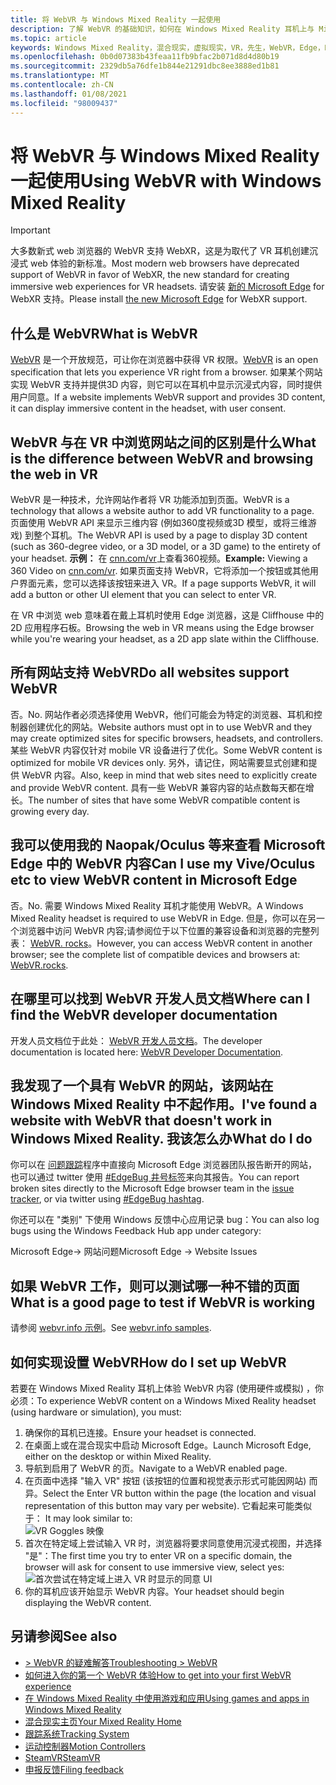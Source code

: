```yaml
---
title: 将 WebVR 与 Windows Mixed Reality 一起使用
description: 了解 WebVR 的基础知识，如何在 Windows Mixed Reality 耳机上与 Microsoft Edge 一起使用，以及常见的故障排除问题。
ms.topic: article
keywords: Windows Mixed Reality，混合现实，虚拟现实，VR，先生，WebVR，Edge，Microsoft Edge，web 浏览
ms.openlocfilehash: 0b0d07383b43feaa11fb9bfac2b071d8d4d80b19
ms.sourcegitcommit: 2329db5a76dfe1b844e21291dbc8ee3888ed1b81
ms.translationtype: MT
ms.contentlocale: zh-CN
ms.lasthandoff: 01/08/2021
ms.locfileid: "98009437"
---
```

# <a name="using-webvr-with-windows-mixed-reality"></a><span data-ttu-id="73db6-104">将 WebVR 与 Windows Mixed Reality 一起使用</span><span class="sxs-lookup"><span data-stu-id="73db6-104">Using WebVR with Windows Mixed Reality</span></span>

>[!IMPORTANT]
><span data-ttu-id="73db6-105">大多数新式 web 浏览器的 WebVR 支持 WebXR，这是为取代了 VR 耳机创建沉浸式 web 体验的新标准。</span><span class="sxs-lookup"><span data-stu-id="73db6-105">Most modern web browsers have deprecated support of WebVR in favor of WebXR, the new standard for creating immersive web experiences for VR headsets.</span></span> <span data-ttu-id="73db6-106">请安装 [新的 Microsoft Edge](using-microsoft-edge.md) for WebXR 支持。</span><span class="sxs-lookup"><span data-stu-id="73db6-106">Please install [the new Microsoft Edge](using-microsoft-edge.md) for WebXR support.</span></span>

## <a name="what-is-webvr"></a><span data-ttu-id="73db6-107">什么是 WebVR</span><span class="sxs-lookup"><span data-stu-id="73db6-107">What is WebVR</span></span>

<span data-ttu-id="73db6-108">[WebVR](https://webvr.info) 是一个开放规范，可让你在浏览器中获得 VR 权限。</span><span class="sxs-lookup"><span data-stu-id="73db6-108">[WebVR](https://webvr.info) is an open specification that lets you experience VR right from a browser.</span></span> <span data-ttu-id="73db6-109">如果某个网站实现 WebVR 支持并提供3D 内容，则它可以在耳机中显示沉浸式内容，同时提供用户同意。</span><span class="sxs-lookup"><span data-stu-id="73db6-109">If a website implements WebVR support and provides 3D content, it can display immersive content in the headset, with user consent.</span></span>

## <a name="what-is-the-difference-between-webvr-and-browsing-the-web-in-vr"></a><span data-ttu-id="73db6-110">WebVR 与在 VR 中浏览网站之间的区别是什么</span><span class="sxs-lookup"><span data-stu-id="73db6-110">What is the difference between WebVR and browsing the web in VR</span></span>

<span data-ttu-id="73db6-111">WebVR 是一种技术，允许网站作者将 VR 功能添加到页面。</span><span class="sxs-lookup"><span data-stu-id="73db6-111">WebVR is a technology that allows a website author to add VR functionality to a page.</span></span> <span data-ttu-id="73db6-112">页面使用 WebVR API 来显示三维内容 (例如360度视频或3D 模型，或将三维游戏) 到整个耳机。</span><span class="sxs-lookup"><span data-stu-id="73db6-112">The WebVR API is used by a page to display 3D content (such as 360-degree video, or a 3D model, or a 3D game) to the entirety of your headset.</span></span> <span data-ttu-id="73db6-113">**示例：** 在 [cnn.com/vr](http://cnn.com/vr)上查看360视频。</span><span class="sxs-lookup"><span data-stu-id="73db6-113">**Example:** Viewing a 360 Video on [cnn.com/vr](http://cnn.com/vr).</span></span> <span data-ttu-id="73db6-114">如果页面支持 WebVR，它将添加一个按钮或其他用户界面元素，您可以选择该按钮来进入 VR。</span><span class="sxs-lookup"><span data-stu-id="73db6-114">If a page supports WebVR, it will add a button or other UI element that you can select to enter VR.</span></span>

<span data-ttu-id="73db6-115">在 VR 中浏览 web 意味着在戴上耳机时使用 Edge 浏览器，这是 Cliffhouse 中的2D 应用程序石板。</span><span class="sxs-lookup"><span data-stu-id="73db6-115">Browsing the web in VR means using the Edge browser while you're wearing your headset, as a 2D app slate within the Cliffhouse.</span></span>

## <a name="do-all-websites-support-webvr"></a><span data-ttu-id="73db6-116">所有网站支持 WebVR</span><span class="sxs-lookup"><span data-stu-id="73db6-116">Do all websites support WebVR</span></span>

<span data-ttu-id="73db6-117">否。</span><span class="sxs-lookup"><span data-stu-id="73db6-117">No.</span></span> <span data-ttu-id="73db6-118">网站作者必须选择使用 WebVR，他们可能会为特定的浏览器、耳机和控制器创建优化的网站。</span><span class="sxs-lookup"><span data-stu-id="73db6-118">Website authors must opt in to use WebVR and they may create optimized sites for specific browsers, headsets, and controllers.</span></span> <span data-ttu-id="73db6-119">某些 WebVR 内容仅针对 mobile VR 设备进行了优化。</span><span class="sxs-lookup"><span data-stu-id="73db6-119">Some WebVR content is optimized for mobile VR devices only.</span></span> <span data-ttu-id="73db6-120">另外，请记住，网站需要显式创建和提供 WebVR 内容。</span><span class="sxs-lookup"><span data-stu-id="73db6-120">Also, keep in mind that web sites need to explicitly create and provide WebVR content.</span></span> <span data-ttu-id="73db6-121">具有一些 WebVR 兼容内容的站点数每天都在增长。</span><span class="sxs-lookup"><span data-stu-id="73db6-121">The number of sites that have some WebVR compatible content is growing every day.</span></span>

## <a name="can-i-use-my-viveoculus-etc-to-view-webvr-content-in-microsoft-edge"></a><span data-ttu-id="73db6-122">我可以使用我的 Naopak/Oculus 等来查看 Microsoft Edge 中的 WebVR 内容</span><span class="sxs-lookup"><span data-stu-id="73db6-122">Can I use my Vive/Oculus etc to view WebVR content in Microsoft Edge</span></span>

<span data-ttu-id="73db6-123">否。</span><span class="sxs-lookup"><span data-stu-id="73db6-123">No.</span></span> <span data-ttu-id="73db6-124">需要 Windows Mixed Reality 耳机才能使用 WebVR。</span><span class="sxs-lookup"><span data-stu-id="73db6-124">A Windows Mixed Reality headset is required to use WebVR in Edge.</span></span> <span data-ttu-id="73db6-125">但是，你可以在另一个浏览器中访问 WebVR 内容;请参阅位于以下位置的兼容设备和浏览器的完整列表： [WebVR. rocks](http://webvr.rocks/)。</span><span class="sxs-lookup"><span data-stu-id="73db6-125">However, you can access WebVR content in another browser; see the complete list of compatible devices and browsers at: [WebVR.rocks](http://webvr.rocks/).</span></span>

## <a name="where-can-i-find-the-webvr-developer-documentation"></a><span data-ttu-id="73db6-126">在哪里可以找到 WebVR 开发人员文档</span><span class="sxs-lookup"><span data-stu-id="73db6-126">Where can I find the WebVR developer documentation</span></span>

<span data-ttu-id="73db6-127">开发人员文档位于此处： [WebVR 开发人员文档](https://docs.microsoft.com/microsoft-edge/webvr/)。</span><span class="sxs-lookup"><span data-stu-id="73db6-127">The developer documentation is located here: [WebVR Developer Documentation](https://docs.microsoft.com/microsoft-edge/webvr/).</span></span>

## <a name="ive-found-a-website-with-webvr-that-doesnt-work-in-windows-mixed-reality-what-do-i-do"></a><span data-ttu-id="73db6-128">我发现了一个具有 WebVR 的网站，该网站在 Windows Mixed Reality 中不起作用。</span><span class="sxs-lookup"><span data-stu-id="73db6-128">I've found a website with WebVR that doesn't work in Windows Mixed Reality.</span></span> <span data-ttu-id="73db6-129">我该怎么办</span><span class="sxs-lookup"><span data-stu-id="73db6-129">What do I do</span></span>

<span data-ttu-id="73db6-130">你可以在 [问题跟踪](https://developer.microsoft.com/en-us/microsoft-edge/platform/issues/)程序中直接向 Microsoft Edge 浏览器团队报告断开的网站，也可以通过 twitter 使用 [#EdgeBug 井号标签](https://blogs.windows.com/msedgedev/2016/08/11/edgebug-twitter/)来向其报告。</span><span class="sxs-lookup"><span data-stu-id="73db6-130">You can report broken sites directly to the Microsoft Edge browser team in the [issue tracker](https://developer.microsoft.com/en-us/microsoft-edge/platform/issues/), or via twitter using [#EdgeBug hashtag](https://blogs.windows.com/msedgedev/2016/08/11/edgebug-twitter/).</span></span>

<span data-ttu-id="73db6-131">你还可以在 "类别" 下使用 Windows 反馈中心应用记录 bug：</span><span class="sxs-lookup"><span data-stu-id="73db6-131">You can also log bugs using the Windows Feedback Hub app under category:</span></span>

<span data-ttu-id="73db6-132">Microsoft Edge-> 网站问题</span><span class="sxs-lookup"><span data-stu-id="73db6-132">Microsoft Edge -> Website Issues</span></span>

## <a name="what-is-a-good-page-to-test-if-webvr-is-working"></a><span data-ttu-id="73db6-133">如果 WebVR 工作，则可以测试哪一种不错的页面</span><span class="sxs-lookup"><span data-stu-id="73db6-133">What is a good page to test if WebVR is working</span></span>

<span data-ttu-id="73db6-134">请参阅 [webvr.info 示例](http://webvr.info/samples/XX-vr-controllers.html)。</span><span class="sxs-lookup"><span data-stu-id="73db6-134">See [webvr.info samples](http://webvr.info/samples/XX-vr-controllers.html).</span></span>

## <a name="how-do-i-set-up-webvr"></a><span data-ttu-id="73db6-135">如何实现设置 WebVR</span><span class="sxs-lookup"><span data-stu-id="73db6-135">How do I set up WebVR</span></span>

<span data-ttu-id="73db6-136">若要在 Windows Mixed Reality 耳机上体验 WebVR 内容 (使用硬件或模拟) ，你必须：</span><span class="sxs-lookup"><span data-stu-id="73db6-136">To experience WebVR content on a Windows Mixed Reality headset (using hardware or simulation), you must:</span></span>

1. <span data-ttu-id="73db6-137">确保你的耳机已连接。</span><span class="sxs-lookup"><span data-stu-id="73db6-137">Ensure your headset is connected.</span></span>
2. <span data-ttu-id="73db6-138">在桌面上或在混合现实中启动 Microsoft Edge。</span><span class="sxs-lookup"><span data-stu-id="73db6-138">Launch Microsoft Edge, either on the desktop or within Mixed Reality.</span></span>
3. <span data-ttu-id="73db6-139">导航到启用了 WebVR 的页。</span><span class="sxs-lookup"><span data-stu-id="73db6-139">Navigate to a WebVR enabled page.</span></span>
4. <span data-ttu-id="73db6-140">在页面中选择 "输入 VR" 按钮 (该按钮的位置和视觉表示形式可能因网站) 而异。</span><span class="sxs-lookup"><span data-stu-id="73db6-140">Select the Enter VR button within the page (the location and visual representation of this button may vary per website).</span></span> <span data-ttu-id="73db6-141">它看起来可能类似于： </span><span class="sxs-lookup"><span data-stu-id="73db6-141">It may look similar to:</span></span>\
   ![VR Goggles 映像](images/75px-enter-vr.png)
5. <span data-ttu-id="73db6-143">首次在特定域上尝试输入 VR 时，浏览器将要求同意使用沉浸式视图，并选择 "是"：</span><span class="sxs-lookup"><span data-stu-id="73db6-143">The first time you try to enter VR on a specific domain, the browser will ask for consent to use immersive view, select yes:</span></span> ![首次尝试在特定域上进入 VR 时显示的同意 UI](images/1053px-Webvr-consent-ui.png)
6. <span data-ttu-id="73db6-145">你的耳机应该开始显示 WebVR 内容。</span><span class="sxs-lookup"><span data-stu-id="73db6-145">Your headset should begin displaying the WebVR content.</span></span>

## <a name="see-also"></a><span data-ttu-id="73db6-146">另请参阅</span><span class="sxs-lookup"><span data-stu-id="73db6-146">See also</span></span>

* [<span data-ttu-id="73db6-147">> WebVR 的疑难解答</span><span class="sxs-lookup"><span data-stu-id="73db6-147">Troubleshooting > WebVR</span></span>](webvr-questions.md)
* [<span data-ttu-id="73db6-148">如何进入你的第一个 WebVR 体验</span><span class="sxs-lookup"><span data-stu-id="73db6-148">How to get into your first WebVR experience</span></span>](using-games-and-apps-in-windows-mixed-reality.md#how-to-get-into-your-first-webvr-experience)
* [<span data-ttu-id="73db6-149">在 Windows Mixed Reality 中使用游戏和应用</span><span class="sxs-lookup"><span data-stu-id="73db6-149">Using games and apps in Windows Mixed Reality</span></span>](using-games-and-apps-in-windows-mixed-reality.md)
* [<span data-ttu-id="73db6-150">混合现实主页</span><span class="sxs-lookup"><span data-stu-id="73db6-150">Your Mixed Reality Home</span></span>](your-mixed-reality-home.md)
* [<span data-ttu-id="73db6-151">跟踪系统</span><span class="sxs-lookup"><span data-stu-id="73db6-151">Tracking System</span></span>](tracking-system.md)
* [<span data-ttu-id="73db6-152">运动控制器</span><span class="sxs-lookup"><span data-stu-id="73db6-152">Motion Controllers</span></span>](controllers-in-wmr.md)
* [<span data-ttu-id="73db6-153">SteamVR</span><span class="sxs-lookup"><span data-stu-id="73db6-153">SteamVR</span></span>](using-steamvr-with-windows-mixed-reality.md)
* [<span data-ttu-id="73db6-154">申报反馈</span><span class="sxs-lookup"><span data-stu-id="73db6-154">Filing feedback</span></span>](filing-feedback.md)
